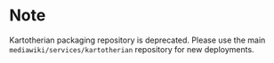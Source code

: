# Note

Kartotherian packaging repository is deprecated.
Please use the main `mediawiki/services/kartotherian` repository for new deployments.